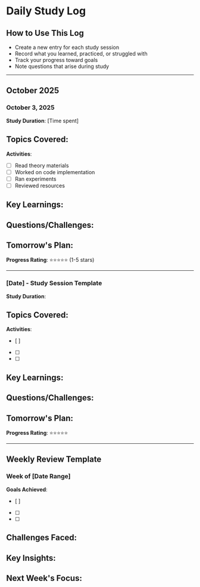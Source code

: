 # Daily Study Log

## How to Use This Log
- Create a new entry for each study session
- Record what you learned, practiced, or struggled with
- Track your progress toward goals
- Note questions that arise during study

---

## October 2025

### October 3, 2025
**Study Duration**: [Time spent]

**Topics Covered**:
- 

**Activities**:
- [ ] Read theory materials
- [ ] Worked on code implementation  
- [ ] Ran experiments
- [ ] Reviewed resources

**Key Learnings**:
- 

**Questions/Challenges**:
- 

**Tomorrow's Plan**:
- 

**Progress Rating**: ⭐⭐⭐⭐⭐ (1-5 stars)

---

### [Date] - Study Session Template
**Study Duration**: 

**Topics Covered**:
- 

**Activities**:
- [ ] 
- [ ] 
- [ ] 

**Key Learnings**:
- 

**Questions/Challenges**:
- 

**Tomorrow's Plan**:
- 

**Progress Rating**: ⭐⭐⭐⭐⭐

---

## Weekly Review Template

### Week of [Date Range]

**Goals Achieved**:
- [ ] 
- [ ] 
- [ ] 

**Challenges Faced**:
- 

**Key Insights**:
- 

**Next Week's Focus**:
- 